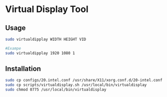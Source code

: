 # Virtual Display Tool

## Usage

```bash
sudo virtualdipplay WIDTH HEIGHT VID

#Exampe
sudo virtualdipplay 1920 1080 1
```

## Installation

```bash
sudo cp configs/20.intel.conf /usr/share/X11/xorg.conf.d/20-intel.conf
sudo cp scripts/virtualdisplay.sh /usr/local/bin/virtualdisplay
sudo chmod 0775 /usr/local/bin/virtualdisplay
```
